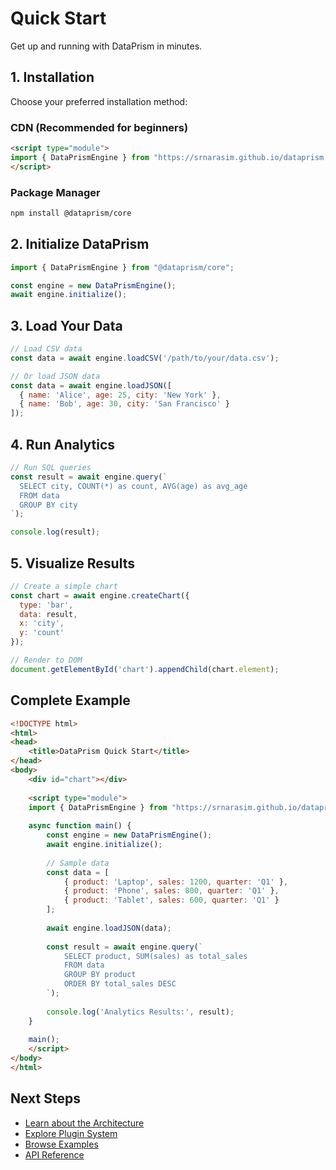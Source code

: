 # Quick Start

Get up and running with DataPrism in minutes.

## 1. Installation

Choose your preferred installation method:

### CDN (Recommended for beginners)

```html
<script type="module">
import { DataPrismEngine } from "https://srnarasim.github.io/dataprism.min.js";
</script>
```

### Package Manager

```bash
npm install @dataprism/core
```

## 2. Initialize DataPrism

```javascript
import { DataPrismEngine } from "@dataprism/core";

const engine = new DataPrismEngine();
await engine.initialize();
```

## 3. Load Your Data

```javascript
// Load CSV data
const data = await engine.loadCSV('/path/to/your/data.csv');

// Or load JSON data
const data = await engine.loadJSON([
  { name: 'Alice', age: 25, city: 'New York' },
  { name: 'Bob', age: 30, city: 'San Francisco' }
]);
```

## 4. Run Analytics

```javascript
// Run SQL queries
const result = await engine.query(`
  SELECT city, COUNT(*) as count, AVG(age) as avg_age
  FROM data
  GROUP BY city
`);

console.log(result);
```

## 5. Visualize Results

```javascript
// Create a simple chart
const chart = await engine.createChart({
  type: 'bar',
  data: result,
  x: 'city',
  y: 'count'
});

// Render to DOM
document.getElementById('chart').appendChild(chart.element);
```

## Complete Example

```html
<!DOCTYPE html>
<html>
<head>
    <title>DataPrism Quick Start</title>
</head>
<body>
    <div id="chart"></div>
    
    <script type="module">
    import { DataPrismEngine } from "https://srnarasim.github.io/dataprism.min.js";
    
    async function main() {
        const engine = new DataPrismEngine();
        await engine.initialize();
        
        // Sample data
        const data = [
            { product: 'Laptop', sales: 1200, quarter: 'Q1' },
            { product: 'Phone', sales: 800, quarter: 'Q1' },
            { product: 'Tablet', sales: 600, quarter: 'Q1' }
        ];
        
        await engine.loadJSON(data);
        
        const result = await engine.query(`
            SELECT product, SUM(sales) as total_sales
            FROM data
            GROUP BY product
            ORDER BY total_sales DESC
        `);
        
        console.log('Analytics Results:', result);
    }
    
    main();
    </script>
</body>
</html>
```

## Next Steps

- [Learn about the Architecture](/guide/architecture)
- [Explore Plugin System](/plugins/)
- [Browse Examples](/examples/)
- [API Reference](/api/)